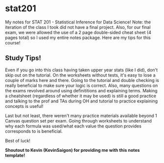 # stat201
My notes for STAT 201 - Statistical Inference for Data Science! Note: the iteration of the class I took did not have a final project. Also, for our final exam, we were allowed the use of a 2 page double-sided cheat sheet (4 pages total) so I used my entire notes package. Here are my tips for this course!

## Study Tips!
Even if you go into this class having taken upper year stats (like I did), don't skip out on the tutorial. On the worksheets without tests, it's easy to lose a couple of marks here and there. Going to the tutorial and double checking is really beneficial to make sure your logic is correct. Also, many questions on the exams revolved around using definititions and explaining terms. Making a cheatsheet (regardless of whether it may be used) is still a good practice and talking to the prof and TAs during OH and tutorial to practice explaining concepts is useful!

Last but not least, there weren't many practice materials available beyond 1 Canvas question set per exam. Going through worksheets to understand why each formula was used/what each value the question provides corresponds to is beneficial. 

Best of luck!

**Shoutout to Kevin (KevinSaigon) for providing me with this notes template!**
